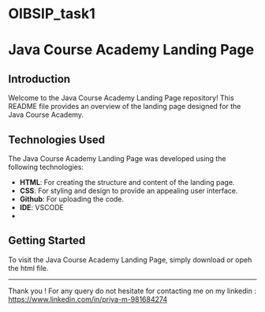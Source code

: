# OIBSIP_task1

# Java Course Academy Landing Page

## Introduction

Welcome to the Java Course Academy Landing Page repository! This README file provides an overview of the landing page designed for the Java Course Academy.

## Technologies Used

The Java Course Academy Landing Page was developed using the following technologies:

- **HTML**: For creating the structure and content of the landing page.
- **CSS**: For styling and design to provide an appealing user interface.
- **Github**: For uploading the code.
- **IDE**: VSCODE
- 
## Getting Started

To visit the Java Course Academy Landing Page, simply download or opeh the html file.

---

Thank you ! For any query do not hesitate for contacting me on my linkedin : https://www.linkedin.com/in/priya-m-981684274

